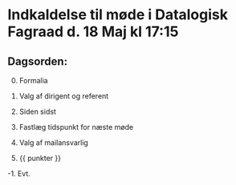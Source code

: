 # Indkaldelse til møde i Datalogisk Fagraad d. 18 Maj kl 17:15

## Dagsorden:

0. Formalia
  0. Valg af dirigent og referent

1. Siden sidst

2. Fastlæg tidspunkt for næste møde

3. Valg af mailansvarlig

4. {{ punkter }}

-1. Evt.
